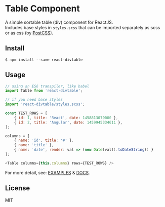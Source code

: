 # Table Component

A simple sortable table (div) component for ReactJS.   
Includes base styles in `styles.scss` that can be imported separately as scss or as css (by [PostCSS](https://github.com/postcss/postcss)).

## Install

```
$ npm install --save react-divtable
```

## Usage

```js
// using an ES6 transpiler, like babel
import Table from 'react-divtable';

// if you need base styles
import 'react-divtable/styles.scss';

const TEST_ROWS = [
    { id: 1, title: 'React', date: 1458813079000 },
    { id: 2, title: 'Angular', date: 1459945334611 },
];

columns = [
    { name: 'id', title: '#' },
    { name: 'title' },
    { name: 'date', render: val => (new Date(val)).toDateString() }
];

<Table columns={this.columns} rows={TEST_ROWS} />
```

For more detail, see:
[EXAMPLES](https://github.com/SanichKotikov/react-divtable/tree/master/examples) &
[DOCS](https://github.com/SanichKotikov/react-divtable/tree/master/docs).

## License

MIT
